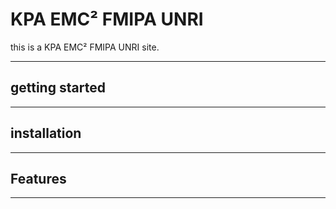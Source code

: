# KPA EMC² FMIPA UNRI

this is a KPA EMC² FMIPA UNRI site.

---

## getting started

---

## installation

---

## Features

---
